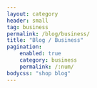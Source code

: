 ```yaml
---
layout: category
header: small
tag: business
permalink: /blog/business/
title: "Blog / Business"
pagination: 
    enabled: true
    category: business
    permalink: /:num/
bodycss: "shop blog"
---
```

